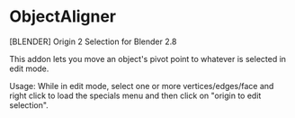 # ObjectAligner
[BLENDER] Origin 2 Selection for Blender 2.8

This addon lets you move an object's pivot point to whatever is selected in edit mode.

Usage:
While in edit mode, select one or more vertices/edges/face and right click to load the specials menu and then click on "origin to edit selection".
